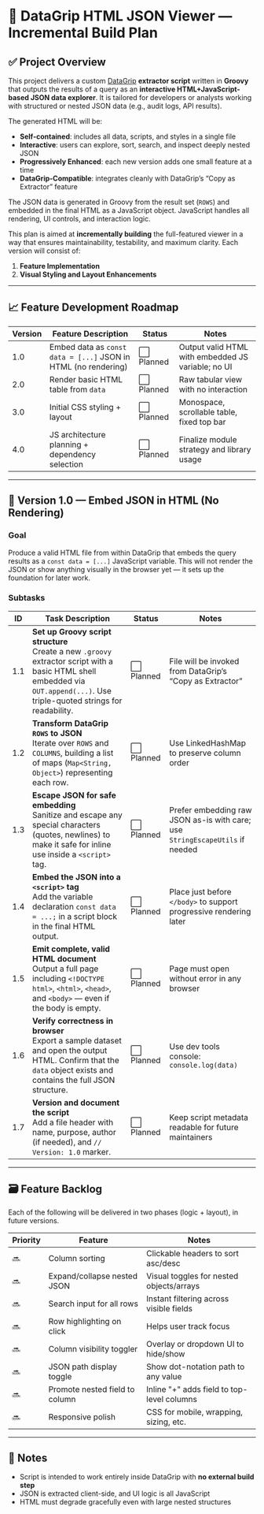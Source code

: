 
# 🧩 DataGrip HTML JSON Viewer — Incremental Build Plan

## ✅ Project Overview

This project delivers a custom [DataGrip](https://www.jetbrains.com/datagrip/) **extractor script** written in **Groovy** that outputs the results of a query as an **interactive HTML+JavaScript-based JSON data explorer**. It is tailored for developers or analysts working with structured or nested JSON data (e.g., audit logs, API results).

The generated HTML will be:
- **Self-contained**: includes all data, scripts, and styles in a single file
- **Interactive**: users can explore, sort, search, and inspect deeply nested JSON
- **Progressively Enhanced**: each new version adds one small feature at a time
- **DataGrip-Compatible**: integrates cleanly with DataGrip’s “Copy as Extractor” feature

The JSON data is generated in Groovy from the result set (`ROWS`) and embedded in the final HTML as a JavaScript object. JavaScript handles all rendering, UI controls, and interaction logic.

This plan is aimed at **incrementally building** the full-featured viewer in a way that ensures maintainability, testability, and maximum clarity. Each version will consist of:
1. **Feature Implementation**
2. **Visual Styling and Layout Enhancements**

---

## 📈 Feature Development Roadmap

| Version | Feature Description                         | Status   | Notes |
|---------|----------------------------------------------|----------|-------|
| 1.0     | Embed data as `const data = [...]` JSON in HTML (no rendering) | ⬜ Planned | Output valid HTML with embedded JS variable; no UI |
| 2.0     | Render basic HTML table from `data`          | ⬜ Planned | Raw tabular view with no interaction |
| 3.0     | Initial CSS styling + layout                 | ⬜ Planned | Monospace, scrollable table, fixed top bar |
| 4.0     | JS architecture planning + dependency selection | ⬜ Planned | Finalize module strategy and library usage |

---

## 🧩 Version 1.0 — Embed JSON in HTML (No Rendering)

### Goal

Produce a valid HTML file from within DataGrip that embeds the query results as a `const data = [...]` JavaScript variable. This will not render the JSON or show anything visually in the browser yet — it sets up the foundation for later work.

### Subtasks

| ID   | Task Description | Status   | Notes |
|------|------------------|----------|-------|
| 1.1  | **Set up Groovy script structure**<br>Create a new `.groovy` extractor script with a basic HTML shell embedded via `OUT.append(...)`. Use triple-quoted strings for readability. | ⬜ Planned | File will be invoked from DataGrip’s “Copy as Extractor” |
| 1.2  | **Transform DataGrip `ROWS` to JSON**<br>Iterate over `ROWS` and `COLUMNS`, building a list of maps (`Map<String, Object>`) representing each row. | ⬜ Planned | Use LinkedHashMap to preserve column order |
| 1.3  | **Escape JSON for safe embedding**<br>Sanitize and escape any special characters (quotes, newlines) to make it safe for inline use inside a `<script>` tag. | ⬜ Planned | Prefer embedding raw JSON as-is with care; use `StringEscapeUtils` if needed |
| 1.4  | **Embed the JSON into a `<script>` tag**<br>Add the variable declaration `const data = ...;` in a script block in the final HTML output. | ⬜ Planned | Place just before `</body>` to support progressive rendering later |
| 1.5  | **Emit complete, valid HTML document**<br>Output a full page including `<!DOCTYPE html>`, `<html>`, `<head>`, and `<body>` — even if the body is empty. | ⬜ Planned | Page must open without error in any browser |
| 1.6  | **Verify correctness in browser**<br>Export a sample dataset and open the output HTML. Confirm that the `data` object exists and contains the full JSON structure. | ⬜ Planned | Use dev tools console: `console.log(data)` |
| 1.7  | **Version and document the script**<br>Add a file header with name, purpose, author (if needed), and `// Version: 1.0` marker. | ⬜ Planned | Keep script metadata readable for future maintainers |

---

## 🗃️ Feature Backlog

Each of the following will be delivered in two phases (logic + layout), in future versions.

| Priority | Feature                        | Notes |
|----------|--------------------------------|-------|
| 🔜       | Column sorting                 | Clickable headers to sort asc/desc |
| 🔜       | Expand/collapse nested JSON    | Visual toggles for nested objects/arrays |
| 🔜       | Search input for all rows      | Instant filtering across visible fields |
| 🔜       | Row highlighting on click      | Helps user track focus |
| 🔜       | Column visibility toggler      | Overlay or dropdown UI to hide/show |
| 🔜       | JSON path display toggle       | Show dot-notation path to any value |
| 🔜       | Promote nested field to column | Inline "+" adds field to top-level columns |
| 🔜       | Responsive polish              | CSS for mobile, wrapping, sizing, etc. |

---

## 🧠 Notes

- Script is intended to work entirely inside DataGrip with **no external build step**
- JSON is extracted client-side, and UI logic is all JavaScript
- HTML must degrade gracefully even with large nested structures
